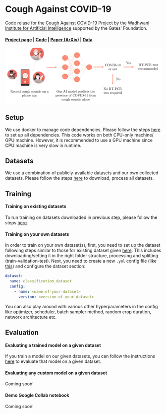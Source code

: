 # Cough Against COVID-19
Code relase for the [Cough Against COVID-19](https://www.wadhwaniai.org/work/cough-against-covid/) Project by the [Wadhwani Institute for Artificial Intelligence](https://www.wadhwaniai.org/) supported by the Gates' Foundation.

#### [Project page](https://www.wadhwaniai.org/work/cough-against-covid/) | [Code](https://github.com/WadhwaniAI/cough-against-covid/tree/pb/cough-detection) | [Paper (ArXiv)](https://arxiv.org/abs/2009.08790) | [Data](Coming-soon)
<!-- 
<object data="http://yoursite.com/the.pdf" type="application/pdf" width="700px" height="700px">
    <embed src="http://yoursite.com/the.pdf">
        <p>This browser does not support PDFs. Please download the PDF to view it: <a href="http://yoursite.com/the.pdf">Download PDF</a>.</p>
    </embed>
</object>
 -->
 ![Cough Against COVID-19](./assets/media/teaser-v6.png)


## Setup

We use docker to manage code dependencies. Please follow the steps [here](https://github.com/WadhwaniAI/cough-against-covid/tree/pb/cough-detection/setup) to set up all dependencies. This code works on both CPU-only machine/ GPU machine. However, it is recommended to use a GPU machine since CPU machine is very slow in runtime.

## Datasets

We use a combination of publicly-available datasets and our own collected datasets. Please follow the steps [here](https://github.com/WadhwaniAI/cough-against-covid/tree/pb/cough-detection/datasets) to download, process all datasets.

## Training

#### Training on existing datasets
To run training on datasets downloaded in previous step, please follow the steps [here](https://github.com/WadhwaniAI/cough-against-covid/tree/pb/cough-detection/training).

#### Training on your own datasets
In order to train on your own dataset(s), first, you need to set up the dataset following steps similar to those for existing dataset given [here](https://github.com/WadhwaniAI/cough-against-covid/tree/pb/cough-detection/datasets). This includes downloading/setting it in the right folder structure, processing and splitting (train-validation-test).
Next, you need to create a new `.yml` config file (like [this](https://github.com/WadhwaniAI/cough-against-covid/blob/pb/cough-detection/configs/experiments/covid-detection/v9_4_cough_adam_1e-4.yml)) and configure the dataset section:

```yml
dataset:
  name: classification_dataset
  config:
    - name: <name-of-your-dataset>
      version: <version-of-your-dataset>
```
You can also play around with various other hyperparameters in the config like optimizer, scheduler, batch sampler method, random crop duration, network architecture etc.

## Evaluation

#### Evaluating a trained model on a given dataset

If you train a model on our given datasets, you can follow the instructions [here](./evaluation/README.md) to evaluate that model on a given dataset.

#### Evaluating any custom model on a given dataset

Coming soon!

#### Demo Google Collab notebook

Coming soon!

